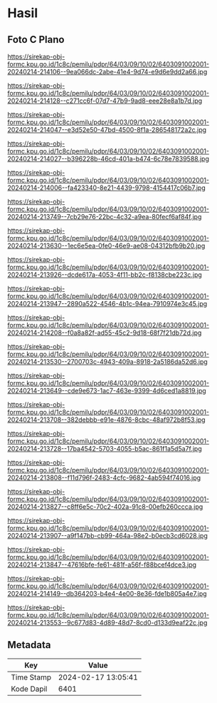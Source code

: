 # Hasil

## Foto C Plano

https://sirekap-obj-formc.kpu.go.id/1c8c/pemilu/pdpr/64/03/09/10/02/6403091002001-20240214-214106--9ea066dc-2abe-41e4-9d74-e9d6e9dd2a66.jpg

https://sirekap-obj-formc.kpu.go.id/1c8c/pemilu/pdpr/64/03/09/10/02/6403091002001-20240214-214128--c271cc6f-07d7-47b9-9ad8-eee28e8a1b7d.jpg

https://sirekap-obj-formc.kpu.go.id/1c8c/pemilu/pdpr/64/03/09/10/02/6403091002001-20240214-214047--e3d52e50-47bd-4500-8f1a-286548172a2c.jpg

https://sirekap-obj-formc.kpu.go.id/1c8c/pemilu/pdpr/64/03/09/10/02/6403091002001-20240214-214027--b396228b-46cd-401a-b474-6c78e7839588.jpg

https://sirekap-obj-formc.kpu.go.id/1c8c/pemilu/pdpr/64/03/09/10/02/6403091002001-20240214-214006--fa423340-8e21-4439-9798-4154417c06b7.jpg

https://sirekap-obj-formc.kpu.go.id/1c8c/pemilu/pdpr/64/03/09/10/02/6403091002001-20240214-213749--7cb29e76-22bc-4c32-a9ea-80fecf6af84f.jpg

https://sirekap-obj-formc.kpu.go.id/1c8c/pemilu/pdpr/64/03/09/10/02/6403091002001-20240214-213630--1ec6e5ea-0fe0-46e9-ae08-04312bfb9b20.jpg

https://sirekap-obj-formc.kpu.go.id/1c8c/pemilu/pdpr/64/03/09/10/02/6403091002001-20240214-213926--dcde617a-4053-4f11-bb2c-f8138cbe223c.jpg

https://sirekap-obj-formc.kpu.go.id/1c8c/pemilu/pdpr/64/03/09/10/02/6403091002001-20240214-213947--2890a522-4546-4b1c-94ea-7910974e3c45.jpg

https://sirekap-obj-formc.kpu.go.id/1c8c/pemilu/pdpr/64/03/09/10/02/6403091002001-20240214-214208--f0a8a82f-ad55-45c2-9d18-68f7f21db72d.jpg

https://sirekap-obj-formc.kpu.go.id/1c8c/pemilu/pdpr/64/03/09/10/02/6403091002001-20240214-213530--2700703c-4943-409a-8918-2a5186da52d6.jpg

https://sirekap-obj-formc.kpu.go.id/1c8c/pemilu/pdpr/64/03/09/10/02/6403091002001-20240214-213649--cde9e673-1ac7-463e-9399-4d6ced1a8819.jpg

https://sirekap-obj-formc.kpu.go.id/1c8c/pemilu/pdpr/64/03/09/10/02/6403091002001-20240214-213708--382debbb-e91e-4876-8cbc-48af972b8f53.jpg

https://sirekap-obj-formc.kpu.go.id/1c8c/pemilu/pdpr/64/03/09/10/02/6403091002001-20240214-213728--17ba4542-5703-4055-b5ac-861f1a5d5a7f.jpg

https://sirekap-obj-formc.kpu.go.id/1c8c/pemilu/pdpr/64/03/09/10/02/6403091002001-20240214-213808--f11d796f-2483-4cfc-9682-4ab594f74016.jpg

https://sirekap-obj-formc.kpu.go.id/1c8c/pemilu/pdpr/64/03/09/10/02/6403091002001-20240214-213827--c8ff6e5c-70c2-402a-91c8-00efb260ccca.jpg

https://sirekap-obj-formc.kpu.go.id/1c8c/pemilu/pdpr/64/03/09/10/02/6403091002001-20240214-213907--a9f147bb-cb99-464a-98e2-b0ecb3cd6028.jpg

https://sirekap-obj-formc.kpu.go.id/1c8c/pemilu/pdpr/64/03/09/10/02/6403091002001-20240214-213847--47616bfe-fe61-481f-a56f-f88bcef4dce3.jpg

https://sirekap-obj-formc.kpu.go.id/1c8c/pemilu/pdpr/64/03/09/10/02/6403091002001-20240214-214149--db364203-b4e4-4e00-8e36-fde1b805a4e7.jpg

https://sirekap-obj-formc.kpu.go.id/1c8c/pemilu/pdpr/64/03/09/10/02/6403091002001-20240214-213553--9c677d83-4d89-48d7-8cd0-d133d9eaf22c.jpg


## Metadata

| Key        | Value               |
| ---------- | ------------------- |
| Time Stamp | 2024-02-17 13:05:41 |
| Kode Dapil | 6401                |



